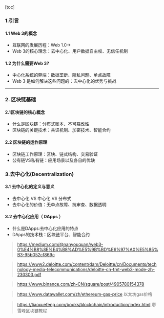 [toc] 

### 1.引言

#### 1.1 Web 3的概念

- 互联网的发展历程：Web 1.0→
- Web 3的核心理念：去中心化、用户数据自主权、无信任机制

#### 1.2 为什么需要Web 3?

- 中心化系统的弊端：数据垄断、隐私问题、单点故障
- Web 3 是如何解决这些问题的：去中心化的优势与挑战

***



### 2. 区块链基础

#### 2.1区块链的核心概念

- 什么是区块链：分布式账本、不可篡改性
- 区块链的关键技术：共识机制、加密技术、智能合约

#### 2.2 区块链的运作原理

- 区块链工作原理：区块、链式结构、交易验证
- 公有链VS私有链：应用场景以及各自的优缺

### 3.去中心化(Decentralization)

#### 3.1 去中心化的定义与意义 

- 去中心化 VS 中心化 VS 分布式
- 去中心化的价值：无单点故障、抗审查、数据透明

#### 3.2 去中心化应用（ DApps ）

- 什么是DApps:去中心化应用的特点
- DApps的技术栈：区块链平台、智能合约

> https://medium.com/@nanyouquan/web3-0%E4%B8%8E%E4%B8%AD%E5%9B%BD%E6%97%A0%E5%85%B3-95b052cf869c

> https://www2.deloitte.com/content/dam/Deloitte/cn/Documents/technology-media-telecommunications/deloitte-cn-tmt-web3-mode-zh-230303.pdf

> https://www.binance.com/zh-CN/square/post/4905780154378

> https://www.datawallet.com/zh/ethereum-gas-price  以太坊gas价格

> https://liaoxuefeng.com/books/blockchain/introduction/index.html 廖雪峰区块链教程